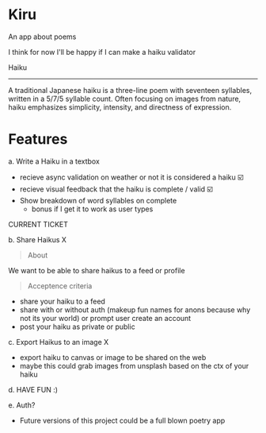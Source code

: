 # Kiru

An app about poems

I think for now I'll be happy if I can make a haiku validator

Haiku

---
A traditional Japanese haiku is a three-line poem with seventeen syllables, written in a 5/7/5 syllable count. Often focusing on images from nature, haiku emphasizes simplicity, intensity, and directness of expression.

# Features

a. Write a Haiku in a textbox
   - recieve async validation on weather or not it is considered a haiku  ☑️
   - recieve visual feedback that the haiku is complete / valid  ☑️
   - Show breakdown of word syllables on complete 
      - bonus if I get it to work as user types

CURRENT TICKET

b. Share Haikus X
   > About
   
   We want to be able to share haikus to a feed or profile

   > Acceptence criteria

   - share your haiku to a feed 
   - share with or without auth (makeup fun names for anons because why not its your world) or prompt user create an account
   - post your haiku as private or public

c. Export Haikus to an image X
   - export haiku to canvas or image to be shared on the web
   - maybe this could grab images from unsplash based on the ctx of your haiku

d. HAVE FUN :) 

e. Auth?
 - Future versions of this project could be a full blown poetry app
